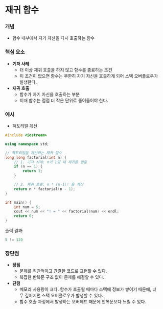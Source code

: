 # 재귀 함수

<aside>

### 개념

- 함수 내부에서 자기 자신을 다시 호출하는 함수
</aside>

<aside>

### 핵심 요소

- **기저 사례**
    - 더 이상 재귀 호출을 하지 않고 함수를 종료하는 조건
    - 이 조건이 없으면 함수는 무한히 자기 자신을 호출하게 되어 스택 오버플로우가 발생한다.
- **재귀 호출**
    - 함수가 자기 자신을 호출하는 부분
    - 이때 함수는 점점 더 작은 단위로 줄어들어야 한다.

### 예시

- 팩토리얼 계산

```cpp
#include <iostream>

using namespace std;

// 팩토리얼을 계산하는 재귀 함수
long long factorial(int n) {
    // 1. 기저 사례: n이 1일 때 재귀를 멈춤
    if (n == 1) {
        return 1;
    }

    // 2. 재귀 호출: n * (n-1)! 을 계산
    return n * factorial(n - 1);
}

int main() {
    int num = 5;
    cout << num << "! = " << factorial(num) << endl;
    return 0;
}
```

출력 결과:

```cpp
5 != 120
```

</aside>

<aside>

### 장단점

- **장점**
    - 문제를 직관적이고 간결한 코드로 표현할 수 있다.
    - 복잡한 반복문 구조 없이 문제를 해결할 수 있다.
- **단점**
    - 메모리 사용량이 크다. 함수가 호출될 때마다 스택에 정보가 쌓이기 때문에, 너무 깊어지면 스택 오버플로우가 발생할 수 있다.
    - 함수 호출 과정에서 발생하는 오버헤드 때문에 반복문보다 느릴 수 있다.
</aside>